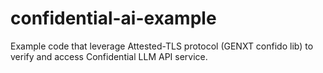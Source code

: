 # confidential-ai-example
Example code that leverage Attested-TLS protocol (GENXT confido lib) to verify and access Confidential LLM API service.
